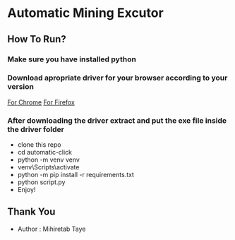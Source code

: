 # Automatic Mining Excutor

## How To Run?

### Make sure you have installed python

### Download apropriate driver for your browser according to your version

[For Chrome](https://chromedriver.chromium.org/downloads)
[For Firefox](https://github.com/mozilla/geckodriver/releases)

### After downloading the driver extract and put the exe file inside the driver folder

- clone this repo
- cd automatic-click
- python -m venv venv
- venv\Scripts\activate
- python -m pip install -r requirements.txt
- python script.py
- Enjoy!

## Thank You

- Author : Mihiretab Taye
